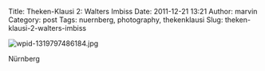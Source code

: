 Title: Theken-Klausi 2: Walters Imbiss
Date: 2011-12-21 13:21
Author: marvin
Category: post
Tags: nuernberg, photography, thekenklausi
Slug: theken-klausi-2-walters-imbiss

![wpid-1319797486184.jpg]({static}/images/wpid-1319797486184.jpg)

Nürnberg

